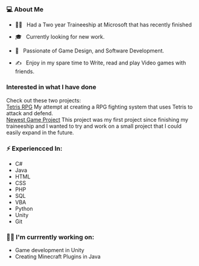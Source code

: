 
<h3> 💻 About Me </h3>

- 👩‍💻 &nbsp; Had a Two year Traineeship at Microsoft that has recently finished

- 🎓 &nbsp; Currently looking for new work.

- 🌱 &nbsp; Passionate of Game Design, and Software Development.

- ✍️ &nbsp; Enjoy in my spare time to Write, read and play Video games with friends.

<h3> Interested in what I have done</h3>
Check out these two projects: 
<br><a href="https://github.com/willpk03/TetrisRPG">Tetris RPG</a> My attempt at creating a RPG fighting system that uses Tetris to attack and defend. 
<br><a href="https://github.com/willpk03/Run-in-Bullet-Hell-">Newest Game Project</a> This project was my first project since finishing my traineeship and I wanted to try and work on a small project that I could easily expand in the future. 

### ⚡ Experiencced In:
- C#
- Java
- HTML
- CSS
- PHP
- SQL
- VBA
- Python
- Unity
- Git

### 👩‍💻 I'm currrently working on:
- Game development in Unity
- Creating Minecraft Plugins in Java


